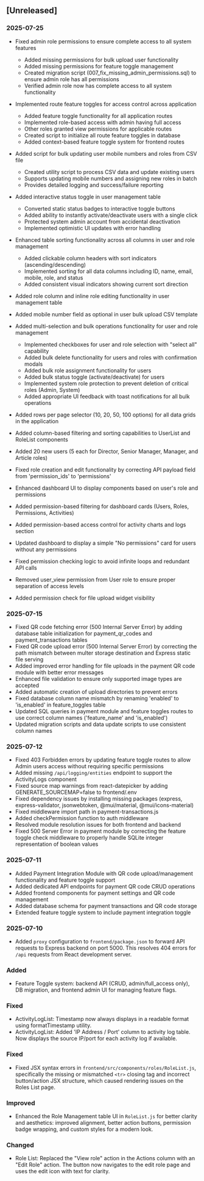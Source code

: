 ## [Unreleased]

### 2025-07-25
- Fixed admin role permissions to ensure complete access to all system features
  - Added missing permissions for bulk upload user functionality
  - Added missing permissions for feature toggle management
  - Created migration script (007_fix_missing_admin_permissions.sql) to ensure admin role has all permissions
  - Verified admin role now has complete access to all system functionality
- Implemented route feature toggles for access control across application
  - Added feature toggle functionality for all application routes
  - Implemented role-based access with admin having full access
  - Other roles granted view permissions for applicable routes
  - Created script to initialize all route feature toggles in database
  - Added context-based feature toggle system for frontend routes

- Added script for bulk updating user mobile numbers and roles from CSV file
  - Created utility script to process CSV data and update existing users
  - Supports updating mobile numbers and assigning new roles in batch
  - Provides detailed logging and success/failure reporting
- Added interactive status toggle in user management table
  - Converted static status badges to interactive toggle buttons
  - Added ability to instantly activate/deactivate users with a single click
  - Protected system admin account from accidental deactivation
  - Implemented optimistic UI updates with error handling
- Enhanced table sorting functionality across all columns in user and role management
  - Added clickable column headers with sort indicators (ascending/descending)
  - Implemented sorting for all data columns including ID, name, email, mobile, role, and status
  - Added consistent visual indicators showing current sort direction
- Added role column and inline role editing functionality in user management table
- Added mobile number field as optional in user bulk upload CSV template
- Added multi-selection and bulk operations functionality for user and role management
  - Implemented checkboxes for user and role selection with "select all" capability
  - Added bulk delete functionality for users and roles with confirmation modals
  - Added bulk role assignment functionality for users
  - Added bulk status toggle (activate/deactivate) for users
  - Implemented system role protection to prevent deletion of critical roles (Admin, System)
  - Added appropriate UI feedback with toast notifications for all bulk operations
- Added rows per page selector (10, 20, 50, 100 options) for all data grids in the application
- Added column-based filtering and sorting capabilities to UserList and RoleList components
- Added 20 new users (5 each for Director, Senior Manager, Manager, and Article roles)
- Fixed role creation and edit functionality by correcting API payload field from 'permission_ids' to 'permissions'
- Enhanced dashboard UI to display components based on user's role and permissions
- Added permission-based filtering for dashboard cards (Users, Roles, Permissions, Activities)
- Added permission-based access control for activity charts and logs section
- Updated dashboard to display a simple "No permissions" card for users without any permissions
- Fixed permission checking logic to avoid infinite loops and redundant API calls
- Removed user_view permission from User role to ensure proper separation of access levels
- Added permission check for file upload widget visibility

### 2025-07-15
- Fixed QR code fetching error (500 Internal Server Error) by adding database table initialization for payment_qr_codes and payment_transactions tables
- Fixed QR code upload error (500 Internal Server Error) by correcting the path mismatch between multer storage destination and Express static file serving
- Added improved error handling for file uploads in the payment QR code module with better error messages
- Enhanced file validation to ensure only supported image types are accepted
- Added automatic creation of upload directories to prevent errors
- Fixed database column name mismatch by renaming 'enabled' to 'is_enabled' in feature_toggles table
- Updated SQL queries in payment module and feature toggles routes to use correct column names ('feature_name' and 'is_enabled')
- Updated migration scripts and data update scripts to use consistent column names

### 2025-07-12
- Fixed 403 Forbidden errors by updating feature toggle routes to allow Admin users access without requiring specific permissions
- Added missing `/api/logging/entities` endpoint to support the ActivityLogs component
- Fixed source map warnings from react-datepicker by adding GENERATE_SOURCEMAP=false to frontend/.env
- Fixed dependency issues by installing missing packages (express, express-validator, jsonwebtoken, @mui/material, @mui/icons-material)
- Fixed middleware import path in payment-transactions.js
- Added checkPermission function to auth middleware
- Resolved module resolution issues for both frontend and backend
- Fixed 500 Server Error in payment module by correcting the feature toggle check middleware to properly handle SQLite integer representation of boolean values

### 2025-07-11
- Added Payment Integration Module with QR code upload/management functionality and feature toggle support
- Added dedicated API endpoints for payment QR code CRUD operations
- Added frontend components for payment settings and QR code management
- Added database schema for payment transactions and QR code storage
- Extended feature toggle system to include payment integration toggle

### 2025-07-10
- Added `proxy` configuration to `frontend/package.json` to forward API requests to Express backend on port 5000. This resolves 404 errors for `/api` requests from React development server.

### Added
- Feature Toggle system: backend API (CRUD, admin/full_access only), DB migration, and frontend admin UI for managing feature flags.
### Fixed
- ActivityLogList: Timestamp now always displays in a readable format using formatTimestamp utility.
- ActivityLogList: Added 'IP Address / Port' column to activity log table. Now displays the source IP/port for each activity log if available.

### Fixed
- Fixed JSX syntax errors in `frontend/src/components/roles/RoleList.js`, specifically the missing or mismatched `<tr>` closing tag and incorrect button/action JSX structure, which caused rendering issues on the Roles List page.

### Improved
- Enhanced the Role Management table UI in `RoleList.js` for better clarity and aesthetics: improved alignment, better action buttons, permission badge wrapping, and custom styles for a modern look.

### Changed
- Role List: Replaced the "View role" action in the Actions column with an "Edit Role" action. The button now navigates to the edit role page and uses the edit icon with text for clarity.

